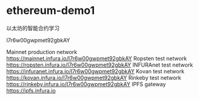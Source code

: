 # ethereum-demo1

以太坊的智能合约学习

I7r6w00gwpmet92gbkAY

Mainnet	production network	https://mainnet.infura.io/I7r6w00gwpmet92gbkAY
Ropsten	test network	https://ropsten.infura.io/I7r6w00gwpmet92gbkAY
INFURAnet	test network	https://infuranet.infura.io/I7r6w00gwpmet92gbkAY
Kovan	test network	https://kovan.infura.io/I7r6w00gwpmet92gbkAY
Rinkeby	test network	https://rinkeby.infura.io/I7r6w00gwpmet92gbkAY
IPFS	gateway	https://ipfs.infura.io